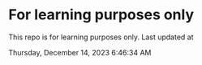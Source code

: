 # For learning purposes only
This repo is for learning purposes only.
Last updated at

Thursday, December 14, 2023 6:46:34 AM

